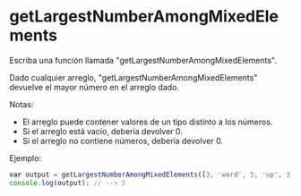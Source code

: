 # getLargestNumberAmongMixedElements

Escriba una función llamada "getLargestNumberAmongMixedElements".

Dado cualquier arreglo, "getLargestNumberAmongMixedElements" devuelve el mayor
número en el arreglo dado.

Notas:

- El arreglo puede contener valores de un tipo distinto a los números.
- Si el arreglo está vacío, debería devolver 0.
- Si el arreglo no contiene números, debería devolver 0.

Ejemplo:

```js
var output = getLargestNumberAmongMixedElements([3, 'word', 5, 'up', 3, 1]);
console.log(output); // --> 5
```
